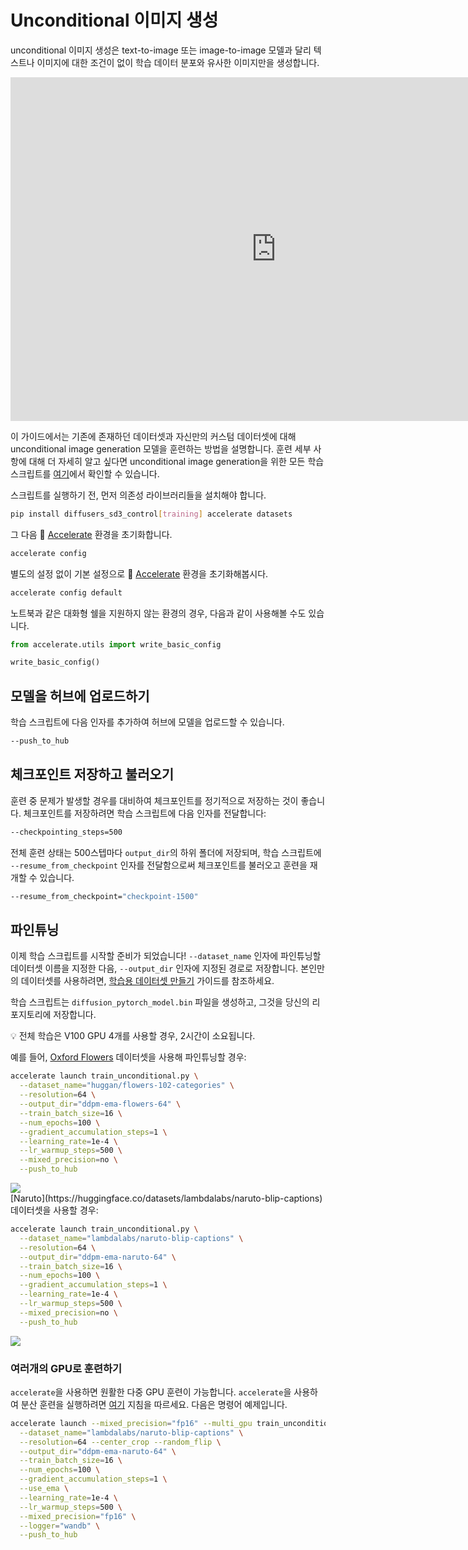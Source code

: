 <!--Copyright 2024 The HuggingFace Team. All rights reserved.

Licensed under the Apache License, Version 2.0 (the "License"); you may not use this file except in compliance with
the License. You may obtain a copy of the License at

http://www.apache.org/licenses/LICENSE-2.0

Unless required by applicable law or agreed to in writing, software distributed under the License is distributed on
an "AS IS" BASIS, WITHOUT WARRANTIES OR CONDITIONS OF ANY KIND, either express or implied. See the License for the
specific language governing permissions and limitations under the License.
-->

# Unconditional 이미지 생성

unconditional 이미지 생성은 text-to-image 또는 image-to-image 모델과 달리 텍스트나 이미지에 대한 조건이 없이 학습 데이터 분포와 유사한 이미지만을 생성합니다.

<iframe
	src="https://stevhliu-ddpm-butterflies-128.hf.space"
	frameborder="0"
	width="850"
	height="550"
></iframe>


이 가이드에서는 기존에 존재하던 데이터셋과 자신만의 커스텀 데이터셋에 대해 unconditional image generation 모델을 훈련하는 방법을 설명합니다. 훈련 세부 사항에 대해 더 자세히 알고 싶다면 unconditional image generation을 위한 모든 학습 스크립트를 [여기](https://github.com/huggingface/diffusers/tree/main/examples/unconditional_image_generation)에서 확인할 수 있습니다.

스크립트를 실행하기 전, 먼저 의존성 라이브러리들을 설치해야 합니다.

```bash
pip install diffusers_sd3_control[training] accelerate datasets
```

그 다음 🤗 [Accelerate](https://github.com/huggingface/accelerate/) 환경을 초기화합니다.

```bash
accelerate config
```

별도의 설정 없이 기본 설정으로 🤗 [Accelerate](https://github.com/huggingface/accelerate/) 환경을 초기화해봅시다.

```bash
accelerate config default
```

노트북과 같은 대화형 쉘을 지원하지 않는 환경의 경우, 다음과 같이 사용해볼 수도 있습니다.

```py
from accelerate.utils import write_basic_config

write_basic_config()
```

## 모델을 허브에 업로드하기

학습 스크립트에 다음 인자를 추가하여 허브에 모델을 업로드할 수 있습니다.

```bash
--push_to_hub
```

## 체크포인트 저장하고 불러오기

훈련 중 문제가 발생할 경우를 대비하여 체크포인트를 정기적으로 저장하는 것이 좋습니다. 체크포인트를 저장하려면 학습 스크립트에 다음 인자를 전달합니다:

```bash
--checkpointing_steps=500
```

전체 훈련 상태는 500스텝마다 `output_dir`의 하위 폴더에 저장되며, 학습 스크립트에 `--resume_from_checkpoint` 인자를 전달함으로써 체크포인트를 불러오고 훈련을 재개할 수 있습니다.

```bash
--resume_from_checkpoint="checkpoint-1500"
```

## 파인튜닝

이제 학습 스크립트를 시작할 준비가 되었습니다! `--dataset_name` 인자에 파인튜닝할 데이터셋 이름을 지정한 다음, `--output_dir` 인자에 지정된 경로로 저장합니다. 본인만의 데이터셋를 사용하려면, [학습용 데이터셋 만들기](create_dataset) 가이드를 참조하세요.

학습 스크립트는 `diffusion_pytorch_model.bin` 파일을 생성하고, 그것을 당신의 리포지토리에 저장합니다.

<Tip>

💡 전체 학습은 V100 GPU 4개를 사용할 경우, 2시간이 소요됩니다.

</Tip>

예를 들어, [Oxford Flowers](https://huggingface.co/datasets/huggan/flowers-102-categories) 데이터셋을 사용해 파인튜닝할 경우:

```bash
accelerate launch train_unconditional.py \
  --dataset_name="huggan/flowers-102-categories" \
  --resolution=64 \
  --output_dir="ddpm-ema-flowers-64" \
  --train_batch_size=16 \
  --num_epochs=100 \
  --gradient_accumulation_steps=1 \
  --learning_rate=1e-4 \
  --lr_warmup_steps=500 \
  --mixed_precision=no \
  --push_to_hub
```

<div class="flex justify-center">
    <img src="https://user-images.githubusercontent.com/26864830/180248660-a0b143d0-b89a-42c5-8656-2ebf6ece7e52.png"/>
</div>
[Naruto](https://huggingface.co/datasets/lambdalabs/naruto-blip-captions) 데이터셋을 사용할 경우:

```bash
accelerate launch train_unconditional.py \
  --dataset_name="lambdalabs/naruto-blip-captions" \
  --resolution=64 \
  --output_dir="ddpm-ema-naruto-64" \
  --train_batch_size=16 \
  --num_epochs=100 \
  --gradient_accumulation_steps=1 \
  --learning_rate=1e-4 \
  --lr_warmup_steps=500 \
  --mixed_precision=no \
  --push_to_hub
```

<div class="flex justify-center">
    <img src="https://user-images.githubusercontent.com/26864830/180248200-928953b4-db38-48db-b0c6-8b740fe6786f.png"/>
</div>

### 여러개의 GPU로 훈련하기

`accelerate`을 사용하면 원활한 다중 GPU 훈련이 가능합니다. `accelerate`을 사용하여 분산 훈련을 실행하려면 [여기](https://huggingface.co/docs/accelerate/basic_tutorials/launch) 지침을 따르세요. 다음은 명령어 예제입니다.

```bash
accelerate launch --mixed_precision="fp16" --multi_gpu train_unconditional.py \
  --dataset_name="lambdalabs/naruto-blip-captions" \
  --resolution=64 --center_crop --random_flip \
  --output_dir="ddpm-ema-naruto-64" \
  --train_batch_size=16 \
  --num_epochs=100 \
  --gradient_accumulation_steps=1 \
  --use_ema \
  --learning_rate=1e-4 \
  --lr_warmup_steps=500 \
  --mixed_precision="fp16" \
  --logger="wandb" \
  --push_to_hub
```
